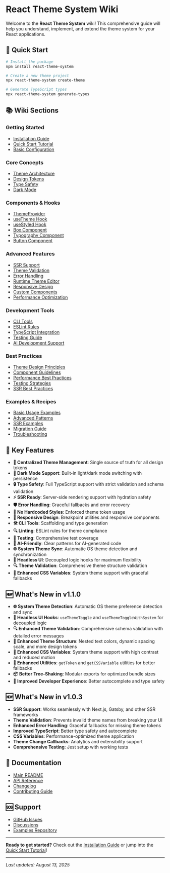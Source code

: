 # React Theme System Wiki

Welcome to the **React Theme System** wiki! This comprehensive guide will help you understand, implement, and extend the theme system for your React applications.

## 🚀 Quick Start

```bash
# Install the package
npm install react-theme-system

# Create a new theme project
npx react-theme-system create-theme

# Generate TypeScript types
npx react-theme-system generate-types
```

## 📚 Wiki Sections

### **Getting Started**
- [Installation Guide](Installation-Guide)
- [Quick Start Tutorial](Quick-Start-Tutorial)
- [Basic Configuration](Basic-Configuration)

### **Core Concepts**
- [Theme Architecture](Theme-Architecture)
- [Design Tokens](Design-Tokens)
- [Type Safety](Type-Safety)
- [Dark Mode](Dark-Mode)

### **Components & Hooks**
- [ThemeProvider](ThemeProvider)
- [useTheme Hook](useTheme-Hook)
- [useStyled Hook](useStyled-Hook)
- [Box Component](Box-Component)
- [Typography Component](Typography-Component)
- [Button Component](Button-Component)

### **Advanced Features**
- [SSR Support](SSR-Support)
- [Theme Validation](Theme-Validation)
- [Error Handling](Error-Handling)
- [Runtime Theme Editor](Runtime-Theme-Editor)
- [Responsive Design](Responsive-Design)
- [Custom Components](Custom-Components)
- [Performance Optimization](Performance-Optimization)

### **Development Tools**
- [CLI Tools](CLI-Tools)
- [ESLint Rules](ESLint-Rules)
- [TypeScript Integration](TypeScript-Integration)
- [Testing Guide](Testing-Guide)
- [AI Development Support](AI-Development-Support)

### **Best Practices**
- [Theme Design Principles](Theme-Design-Principles)
- [Component Guidelines](Component-Guidelines)
- [Performance Best Practices](Performance-Best-Practices)
- [Testing Strategies](Testing-Strategies)
- [SSR Best Practices](SSR-Best-Practices)

### **Examples & Recipes**
- [Basic Usage Examples](Basic-Usage-Examples)
- [Advanced Patterns](Advanced-Patterns)
- [SSR Examples](SSR-Examples)
- [Migration Guide](Migration-Guide)
- [Troubleshooting](Troubleshooting)

## 🎯 Key Features

- **🎨 Centralized Theme Management**: Single source of truth for all design tokens
- **🌙 Dark Mode Support**: Built-in light/dark mode switching with persistence
- **🔒 Type Safety**: Full TypeScript support with strict validation and schema validation
- **⚡ SSR Ready**: Server-side rendering support with hydration safety
- **🛡️ Error Handling**: Graceful fallbacks and error recovery
- **🚫 No Hardcoded Styles**: Enforced theme token usage
- **📱 Responsive Design**: Breakpoint utilities and responsive components
- **🛠️ CLI Tools**: Scaffolding and type generation
- **🔍 Linting**: ESLint rules for theme compliance
- **🧪 Testing**: Comprehensive test coverage
- **🤖 AI-Friendly**: Clear patterns for AI-generated code
- **🌐 System Theme Sync**: Automatic OS theme detection and synchronization
- **🧩 Headless UI**: Decoupled logic hooks for maximum flexibility
- **🔍 Theme Validation**: Comprehensive theme structure validation
- **🎨 Enhanced CSS Variables**: System theme support with graceful fallbacks

## 🆕 What's New in v1.1.0

- **🌐 System Theme Detection**: Automatic OS theme preference detection and sync
- **🧩 Headless UI Hooks**: `useThemeToggle` and `useThemeToggleWithSystem` for decoupled logic
- **🔍 Enhanced Theme Validation**: Comprehensive schema validation with detailed error messages
- **🎨 Enhanced Theme Structure**: Nested text colors, dynamic spacing scale, and more design tokens
- **🎨 Enhanced CSS Variables**: System theme support with high contrast and reduced motion
- **🔧 Enhanced Utilities**: `getToken` and `getCSSVariable` utilities for better fallbacks
- **📦 Better Tree-Shaking**: Modular exports for optimized bundle sizes
- **🎯 Improved Developer Experience**: Better autocomplete and type safety

## 🆕 What's New in v1.0.3

- **SSR Support**: Works seamlessly with Next.js, Gatsby, and other SSR frameworks
- **Theme Validation**: Prevents invalid theme names from breaking your UI
- **Enhanced Error Handling**: Graceful fallbacks for missing theme tokens
- **Improved TypeScript**: Better type safety and autocomplete
- **CSS Variables**: Performance-optimized theme application
- **Theme Change Callbacks**: Analytics and extensibility support
- **Comprehensive Testing**: Jest setup with working tests

## 📖 Documentation

- [Main README](../README.md)
- [API Reference](API-Reference)
- [Changelog](../CHANGELOG.md)
- [Contributing Guide](Contributing-Guide)

## 🆘 Support

- [GitHub Issues](https://github.com/salehammar/react-theme-system/issues)
- [Discussions](https://github.com/salehammar/react-theme-system/discussions)
- [Examples Repository](https://github.com/salehammar/react-theme-system-examples)

---

**Ready to get started?** Check out the [Installation Guide](Installation-Guide) or jump into the [Quick Start Tutorial](Quick-Start-Tutorial)!

---

*Last updated: August 13, 2025*
